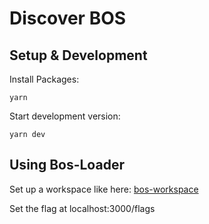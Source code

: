 # Discover BOS

## Setup & Development

Install Packages:
```
yarn
```

Start development version:
```
yarn dev
```

## Using Bos-Loader

Set up a workspace like here: [bos-workspace](https://github.com/sekaiking/bos-workspace)

Set the flag at localhost:3000/flags